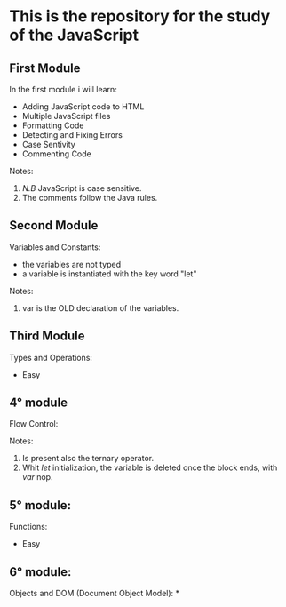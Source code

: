 # This is the repository for the study of the JavaScript

## First Module 
In the first module i will learn:
* Adding JavaScript code to HTML
* Multiple JavaScript files
* Formatting Code
* Detecting and Fixing Errors
* Case Sentivity
* Commenting Code

Notes:
1. _N.B_ JavaScript is case sensitive.
2. The comments follow the Java rules.

## Second Module 
Variables and Constants:
* the variables are not typed
* a variable is instantiated with the key word "let"

Notes:
1. var is the OLD declaration of the variables.  

## Third Module 
Types and Operations:
* Easy

## 4° module
Flow Control:

Notes:
1. Is present also the ternary operator.
2. Whit _let_ initialization, the variable is deleted once the block ends, with _var_ nop.

## 5° module:
Functions:
* Easy

## 6° module:
Objects and DOM (Document Object Model): 
*